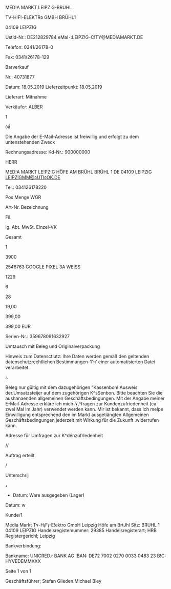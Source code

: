 MED!A MARKT LEIPZ.G-BRUHL

TV-H!F!-ELEKTR٥  GMBH
BRÜHL1

04109  LE!PZ!G

Ustld-Nr.:  DE212829784
eMaI٠:LEIPZ!G-C!TY@MED!AMARKT.DE

Te!efon:  0341/26178-0

Fax:  0341/26178-129

Barverkauf

Nr.:  40731877

Datum:  18.05.2019  Lieferzeitpunkt:  18.05.2019

Lieferart:  Mitnahme

Verkäufer:  ALBER

1

٥ấ

Die Angabe der E-Mail-Adresse  ist freiwillig  und
erfolgt zu  dem  untenstehenden Zweck

Rechnungsadresse:
Kd-Nr.:  900000000

HERR

MED!A  MARKT
LE!PZ!G  HÖFE AM  BRÜHL
BRÜHL  1
DE  04109  LEIPZIG
LEIPZIGMM@٥UTl٥OK.DE

Tel.:  034126178220

Pos  Menge  WGR

Art-Nr.  Bezeichnung

Fil.

lg.  Abt.  MwSt.  Einzel-VK

Gesamt

1

3900

2546763  GOOGLE  PIXEL ЗА WEISS

1229

6

28

19,00

399,00

399,00  EUR

Serien-Nr.:  359678091632927

Umtausch  mit  Beleg  und  Originalverpackung

Hinweis zum  Datensctiutz:  Ihre  Daten werden gemäß den  geltenden datenschutzrechtlichen Bestimmungen-1'ท' einer automatisierten
Datei verarbeitet.

ة

Beleg nur gültig mit dem dazugehörigen "Kassenbon! Ausweis der.Umsatzsteijer auf dem zugehörigen K^sSenbon.
Bitte beachten Sie die aushanaenden allgemeinen Geschäftsbedingungen.
Mit der Angabe meiner E-Mail-Adresse erkläre ich mich-٧,^fragen zur Kundenzufriedenheit
(ca.  zwei  Mal  im Jahr) verwendet werden  kann.  Mir ist bekannt,  dass  Ich  melpe  Einwilligung entsprechend  den  im  Markt ausgetiängten
Allgemeinen Geschäftsbedingungen jederzeit mit Wirkung für die Zukunft .widerrufen kann.

Adresse für Umfragen zur K^dénzufrledenheit

//

Auftrag erteilt

/

Unterschrij

د

- Datum:  Ware ausgegeben  (Lager)

Datum: w

Kunde/1

Media  Markt T٧-H¡F¡-E!ektro GmbH  Leipzig  Höfe  am  BrtJhl
Sitz:  BRUHL  1  04109  LEIPZIG
Handelsregistemummer:  29385
Handelsregisterart;  HRB
Registergerichl;  Leipzig

Bankverbindung:

Bankname:  UNICRED.r  BANK AG
!BAN:  DE72  7002 0270 0033 0483 23
B!C:  HYVEDEMMXXX

Seite  1  von  1

Geschäftsführer;  Stefan  Glieden.Michael  Bley

